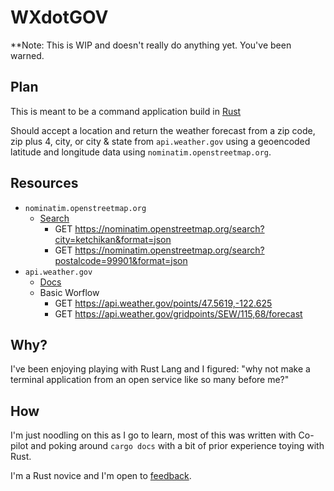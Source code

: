 # WXdotGOV

**Note: This is WIP and doesn't really do anything yet. You've been warned.

## Plan

This is meant to be a command application build in [Rust](https://www.rust-lang.org/)

Should accept a location and return the weather forecast from a zip code, zip plus 4, city, or city & state from `api.weather.gov` using a geoencoded latitude and longitude data using `nominatim.openstreetmap.org`.

## Resources

- `nominatim.openstreetmap.org`
    - [Search](https://nominatim.org/release-docs/develop/api/Search/)
        - GET https://nominatim.openstreetmap.org/search?city=ketchikan&format=json
        - GET https://nominatim.openstreetmap.org/search?postalcode=99901&format=json
- `api.weather.gov`
    - [Docs](https://www.weather.gov/documentation/services-web-api) 
    - Basic Worflow
        - GET https://api.weather.gov/points/47.5619,-122.625
        - GET https://api.weather.gov/gridpoints/SEW/115,68/forecast

## Why?

I've been enjoying playing with Rust Lang and I figured: "why not make a terminal application from an open service like so many before me?"

## How

I'm just noodling on this as I go to learn, most of this was written with Co-pilot and poking around `cargo docs` with a bit of prior experience toying with Rust.

I'm a Rust novice and I'm open to [feedback](/issues). 
